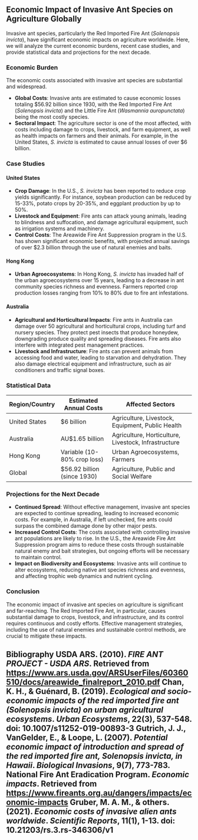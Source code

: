 ## Economic Impact of Invasive Ant Species on Agriculture Globally

Invasive ant species, particularly the Red Imported Fire Ant (_Solenopsis invicta_), have significant economic impacts on agriculture worldwide. Here, we will analyze the current economic burdens, recent case studies, and provide statistical data and projections for the next decade.

### Economic Burden

The economic costs associated with invasive ant species are substantial and widespread.

- **Global Costs**: Invasive ants are estimated to cause economic losses totaling $56.92 billion since 1930, with the Red Imported Fire Ant (_Solenopsis invicta_) and the Little Fire Ant (_Wasmannia auropunctata_) being the most costly species.
- **Sectoral Impact**: The agriculture sector is one of the most affected, with costs including damage to crops, livestock, and farm equipment, as well as health impacts on farmers and their animals. For example, in the United States, _S. invicta_ is estimated to cause annual losses of over $6 billion.

### Case Studies

#### United States
- **Crop Damage**: In the U.S., _S. invicta_ has been reported to reduce crop yields significantly. For instance, soybean production can be reduced by 15-33%, potato crops by 20-35%, and eggplant production by up to 50%.
- **Livestock and Equipment**: Fire ants can attack young animals, leading to blindness and suffocation, and damage agricultural equipment, such as irrigation systems and machinery.
- **Control Costs**: The Areawide Fire Ant Suppression program in the U.S. has shown significant economic benefits, with projected annual savings of over $2.3 billion through the use of natural enemies and baits.

#### Hong Kong
- **Urban Agroecosystems**: In Hong Kong, _S. invicta_ has invaded half of the urban agroecosystems over 15 years, leading to a decrease in ant community species richness and evenness. Farmers reported crop production losses ranging from 10% to 80% due to fire ant infestations.

#### Australia
- **Agricultural and Horticultural Impacts**: Fire ants in Australia can damage over 50 agricultural and horticultural crops, including turf and nursery species. They protect pest insects that produce honeydew, downgrading produce quality and spreading diseases. Fire ants also interfere with integrated pest management practices.
- **Livestock and Infrastructure**: Fire ants can prevent animals from accessing food and water, leading to starvation and dehydration. They also damage electrical equipment and infrastructure, such as air conditioners and traffic signal boxes.

### Statistical Data

| Region/Country | Estimated Annual Costs | Affected Sectors |
|----------------|-------------------------|-------------------|
| United States  | $6 billion               | Agriculture, Livestock, Equipment, Public Health |
| Australia      | AU$1.65 billion          | Agriculture, Horticulture, Livestock, Infrastructure |
| Hong Kong      | Variable (10-80% crop loss) | Urban Agroecosystems, Farmers |
| Global         | $56.92 billion (since 1930) | Agriculture, Public and Social Welfare |

### Projections for the Next Decade

- **Continued Spread**: Without effective management, invasive ant species are expected to continue spreading, leading to increased economic costs. For example, in Australia, if left unchecked, fire ants could surpass the combined damage done by other major pests.
- **Increased Control Costs**: The costs associated with controlling invasive ant populations are likely to rise. In the U.S., the Areawide Fire Ant Suppression program aims to reduce these costs through sustainable natural enemy and bait strategies, but ongoing efforts will be necessary to maintain control.
- **Impact on Biodiversity and Ecosystems**: Invasive ants will continue to alter ecosystems, reducing native ant species richness and evenness, and affecting trophic web dynamics and nutrient cycling.

### Conclusion

The economic impact of invasive ant species on agriculture is significant and far-reaching. The Red Imported Fire Ant, in particular, causes substantial damage to crops, livestock, and infrastructure, and its control requires continuous and costly efforts. Effective management strategies, including the use of natural enemies and sustainable control methods, are crucial to mitigate these impacts.

## Bibliography USDA ARS. (2010). *FIRE ANT PROJECT - USDA ARS*. Retrieved from https://www.ars.usda.gov/ARSUserFiles/60360510/docs/areawide_finalreport_2010.pdf Chan, K. H., & Guénard, B. (2019). *Ecological and socio-economic impacts of the red imported fire ant (Solenopsis invicta) on urban agricultural ecosystems*. *Urban Ecosystems*, 22(3), 537-548. doi: 10.1007/s11252-019-00893-3 Gutrich, J. J., VanGelder, E., & Loope, L. (2007). *Potential economic impact of introduction and spread of the red imported fire ant, Solenopsis invicta, in Hawaii*. *Biological Invasions*, 9(7), 773-783. National Fire Ant Eradication Program. *Economic impacts*. Retrieved from https://www.fireants.org.au/dangers/impacts/economic-impacts Gruber, M. A. M., & others. (2021). *Economic costs of invasive alien ants worldwide*. *Scientific Reports*, 11(1), 1-13. doi: 10.21203/rs.3.rs-346306/v1